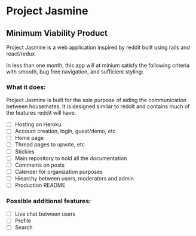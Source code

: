 # Project Jasmine


## Minimum Viability Product 

Project Jasmine is a web application inspired by reddit built using rails and react/redux

In less than one month, this app will at minium satisfy the following criteria with smooth, bug free navigation, and sufficient styling:

### What it does:

Project Jasmine is built for the sole purpose of aiding the communication between housemates. It is designed similar to reddit and contains much of the features reddit will have. 

- [ ] Hosting on Heroku
- [ ] Account creation, login, guest/demo, etc
- [ ] Home page 
- [ ] Thread pages to upvote, etc
- [ ] Stickies
- [ ] Main repository to hold all the documentation
- [ ] Comments on posts
- [ ] Calender for organization purposes
- [ ] Hiearchy between users, moderators and admin
- [ ] Production README

### Possible additional features:

- [ ] Live chat between users
- [ ] Profile
- [ ] Search
